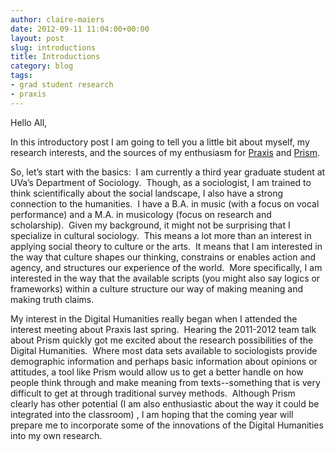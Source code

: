 ```yaml
---
author: claire-maiers
date: 2012-09-11 11:04:00+00:00
layout: post
slug: introductions
title: Introductions
category: blog
tags:
- grad student research
- praxis
---
```


Hello All,

In this introductory post I am going to tell you a little bit about myself, my research interests, and the sources of my enthusiasm for [Praxis](https://praxis.scholarslab.org/) and [Prism](http://prism.scholarslab.org/).

So, let’s start with the basics:  I am currently a third year graduate student at UVa’s Department of Sociology.  Though, as a sociologist, I am trained to think scientifically about the social landscape, I also have a strong connection to the humanities.  I have a B.A. in music (with a focus on vocal performance) and a M.A. in musicology (focus on research and scholarship).  Given my background, it might not be surprising that I specialize in cultural sociology.  This means a lot more than an interest in applying social theory to culture or the arts.  It means that I am interested in the way that culture shapes our thinking, constrains or enables action and agency, and structures our experience of the world.  More specifically, I am interested in the way that the available scripts (you might also say logics or frameworks) within a culture structure our way of making meaning and making truth claims.

My interest in the Digital Humanities really began when I attended the interest meeting about Praxis last spring.  Hearing the 2011-2012 team talk about Prism quickly got me excited about the research possibilities of the Digital Humanities.  Where most data sets available to sociologists provide demographic information and perhaps basic information about opinions or attitudes, a tool like Prism would allow us to get a better handle on how people think through and make meaning from texts--something that is very difficult to get at through traditional survey methods.  Although Prism clearly has other potential (I am also enthusiastic about the way it could be integrated into the classroom) , I am hoping that the coming year will prepare me to incorporate some of the innovations of the Digital Humanities into my own research.
